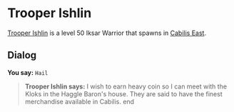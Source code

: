 # Trooper Ishlin



[Trooper Ishlin](/npc/106073) is a level 50 Iksar Warrior that spawns in [Cabilis East](/zone/106).



## Dialog

**You say:** `Hail`



>**Trooper Ishlin says:** I wish to earn heavy coin so I can meet with the Kloks in the Haggle Baron's house.  They are said to have the finest merchandise available in Cabilis.
end





